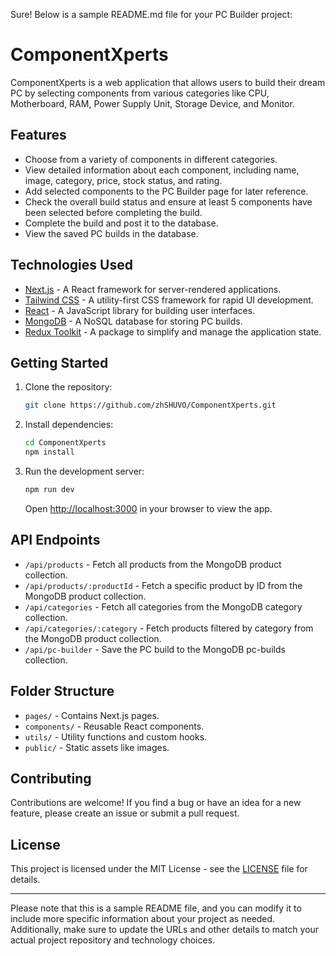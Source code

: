 Sure! Below is a sample README.md file for your PC Builder project:

# ComponentXperts

ComponentXperts is a web application that allows users to build their dream PC by selecting components from various categories like CPU, Motherboard, RAM, Power Supply Unit, Storage Device, and Monitor.

## Features

-   Choose from a variety of components in different categories.
-   View detailed information about each component, including name, image, category, price, stock status, and rating.
-   Add selected components to the PC Builder page for later reference.
-   Check the overall build status and ensure at least 5 components have been selected before completing the build.
-   Complete the build and post it to the database.
-   View the saved PC builds in the database.

## Technologies Used

-   [Next.js](https://nextjs.org/) - A React framework for server-rendered applications.
-   [Tailwind CSS](https://tailwindcss.com/) - A utility-first CSS framework for rapid UI development.
-   [React](https://reactjs.org/) - A JavaScript library for building user interfaces.
-   [MongoDB](https://www.mongodb.com/) - A NoSQL database for storing PC builds.
-   [Redux Toolkit](https://redux-toolkit.js.org/) - A package to simplify and manage the application state.

## Getting Started

1. Clone the repository:

    ```bash
    git clone https://github.com/zhSHUVO/ComponentXperts.git
    ```

2. Install dependencies:

    ```bash
    cd ComponentXperts
    npm install
    ```

3. Run the development server:

    ```bash
    npm run dev
    ```

    Open [http://localhost:3000](http://localhost:3000) in your browser to view the app.

## API Endpoints

-   `/api/products` - Fetch all products from the MongoDB product collection.
-   `/api/products/:productId` - Fetch a specific product by ID from the MongoDB product collection.
-   `/api/categories` - Fetch all categories from the MongoDB category collection.
-   `/api/categories/:category` - Fetch products filtered by category from the MongoDB product collection.
-   `/api/pc-builder` - Save the PC build to the MongoDB pc-builds collection.

## Folder Structure

-   `pages/` - Contains Next.js pages.
-   `components/` - Reusable React components.
-   `utils/` - Utility functions and custom hooks.
-   `public/` - Static assets like images.

## Contributing

Contributions are welcome! If you find a bug or have an idea for a new feature, please create an issue or submit a pull request.

## License

This project is licensed under the MIT License - see the [LICENSE](LICENSE) file for details.

---

Please note that this is a sample README file, and you can modify it to include more specific information about your project as needed. Additionally, make sure to update the URLs and other details to match your actual project repository and technology choices.

